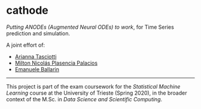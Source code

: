 # cathode

*Putting ANODEs (Augmented Neural ODEs) to work*, for Time Series prediction and simulation.

A joint effort of:  
- [Arianna Tasciotti](https://github.com/ariannatasciotti)  
- [Milton Nicolás Plasencia Palacios](https://github.com/nickplas)  
- [Emanuele Ballarin](https://github.com/emaballarin)  

---
This project is part of the exam coursework for the *Statistical Machine Learning* course at the University of Trieste (Spring 2020), in the broader context of the M.Sc. in *Data Science and Scientific Computing*.  
